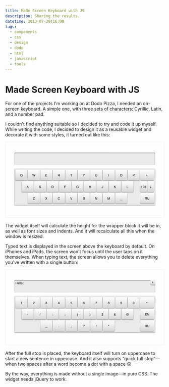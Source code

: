 ```yaml
---
title: Made Screen Keyboard with JS
description: Sharing the results.
datetime: 2013-07-29T16:00
tags:
  - components
  - css
  - design
  - dodo
  - html
  - javascript
  - tools
---
```


# Made Screen Keyboard with JS

For one of the projects I'm working on at Dodo Pizza, I needed an on-screen keyboard. A simple one, with three sets of characters: Cyrillic, Latin, and a number pad.

I couldn't find anything suitable so I decided to try and code it up myself. While writing the code, I decided to design it as a reusable widget and decorate it with some styles, it turned out like this:

![Keyboard widget with customized styles; appearance kinda inspired by Apple Magic Keyboard](./keyboard-1.webp)

The widget itself will calculate the height for the wrapper block it will be in, as well as font sizes and indents. And it will recalculate all this when the window is resized.

Typed text is displayed in the screen above the keyboard by default. On iPhones and iPads, the screen won't focus until the user taps on it themselves. When typing text, the screen allows you to delete everything you've written with a single button:

![Delete button in the screen above the keyboard](./keyboard-2.webp)

After the full stop is placed, the keyboard itself will turn on uppercase to start a new sentence in uppercase. And it also supports “quick full stop”—when two spaces after a word become a dot with a space 🙃

By the way, everything is made without a single image—in pure CSS. The widget needs jQuery to work.
